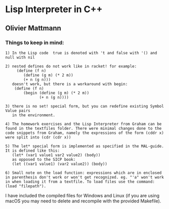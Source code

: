 # Lisp Interpreter in C++
## Olivier Mattmann

### Things to keep in mind:

    1) In the Lisp code  true is denoted with 't and false with '() and null with nil
    
    2) nested defines do not work like in racket! for example:
         (define (f n)
            (define (g m) (* 2 m))
            (+ n (g n)))
       doesn't work, but there is a workaround with begin:
        (define (f n)
            (begin (define (g m) (* 2 m))
                   (+ n (g n))))
                   
    3) there is no set! special form, but you can redefine existing Symbol Value pairs 
       in the environment.
       
    4) The homework exercises and the Lisp Interpreter from Graham can be found in the textfiles folder. There were minimal changes done to the code snippets from Graham, namely the expressions of the form (cddr x) were split into (cdr (cdr x))
       
    5) The let* special form is implemented as specified in the MAL-guide. It is defined like this:
       (let* (var1 value1 var2 value2) (body))
       as opposed to the SICP book:
       (let ((var1 value1) (var2 value2)) (body))
       
    6) Small note on the load function: expressions which are in enclosed in parenthesis don't work or won't get recognized. eg. "'a" won't work in when loading it from a textfile. To load files use the command: (load "filepath").    

I have included the compiled files for Windows and Linux (if you are using macOS you may need to delete and recompile with the provided Makefile).
